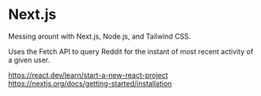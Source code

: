 # Next.js

Messing arount with Next.js, Node.js, and Tailwind CSS.

Uses the Fetch API to query Reddit for the instant of most recent activity of a given user. 

https://react.dev/learn/start-a-new-react-project
https://nextjs.org/docs/getting-started/installation
